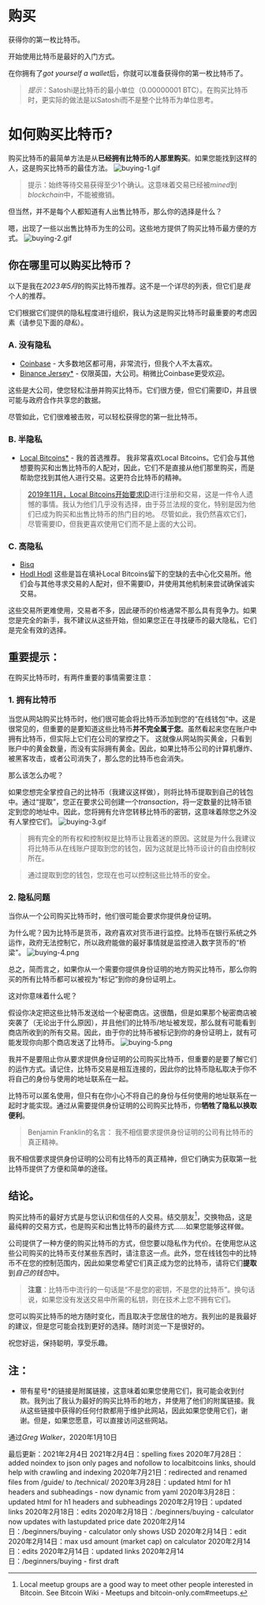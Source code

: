 # 购买
获得你的第一枚比特币。

开始使用比特币是最好的入门方式。

在你拥有了*got yourself a wallet*后，你就可以准备获得你的第一枚比特币了。
>*提示*：Satoshi是比特币的最小单位（0.00000001 BTC）。在购买比特币时，更实际的做法是以Satoshi而不是整个比特币为单位思考。

# 如何购买比特币?
购买比特币的最简单方法是从**已经拥有比特币的人那里购买**。如果您能找到这样的人，这是购买比特币的最佳方法。
![buying-1.gif](img/buying-1%20(1).gif)

>提示：始终等待交易获得至少1个确认。这意味着交易已经被*mined*到*blockchain*中，不能被撤销。

但当然，并不是每个人都知道有人出售比特币，那么你的选择是什么？

嗯，出现了一些以出售比特币为生的公司。这些地方提供了购买比特币最方便的方式。
![buying-2.gif](img/buying-2%20(1).gif)

## 你在哪里可以购买比特币？
以下是我在*2023年5月*的购买比特币推荐。这不是一个详尽的列表，但它们是*我*个人的推荐。

它们根据它们提供的隐私程度进行组织，我认为这是购买比特币时最重要的考虑因素（请参见下面的*隐私*）。

### A. 没有隐私

* [Coinbase](https://learnmeabitcoin.com/visit/coinbase) - 大多数地区都可用，非常流行，但我个人不太喜欢。
* [Binance Jersey*](https://learnmeabitcoin.com/visit/binancejersey)  - 仅限英国，大公司。稍微比Coinbase更受欢迎。

这些是大公司，使您轻松注册并购买比特币。它们很方便，但它们需要ID，并且很可能与政府合作共享您的数据。

尽管如此，它们很难被击败，可以轻松获得您的第一批比特币。

### B. 半隐私
* [Local Bitcoins*](https://learnmeabitcoin.com/visit/localbitcoins)  - 我的首选推荐。
我非常喜欢Local Bitcoins。它们会与其他想要购买和出售比特币的人配对，因此，它们不是直接从他们那里购买，而是帮助您找到其他人进行交易。这更符合比特币的精神。

>[2019年11月，Local Bitcoins开始要求ID](https://localbitcoins.net/blog/aml-features-update/)进行注册和交易，这是一件令人遗憾的事情。我认为他们几乎没有选择，由于芬兰法规的变化，特别是因为他们已成为购买和出售比特币的热门目的地。
尽管如此，我仍然喜欢它们，尽管需要ID，但我更喜欢使用它们而不是上面的大公司。

### C. 高隐私
* [Bisq](https://learnmeabitcoin.com/visit/bisq)
* [Hodl Hodl](https://learnmeabitcoin.com/visit/hodlhodl)
这些是旨在填补Local Bitcoins留下的空缺的去中心化交易所。他们会与其他寻求交易的人配对，但不需要ID，并使用其他机制来尝试确保诚实交易。

这些交易所更难使用，交易者不多，因此硬币的价格通常不那么具有竞争力。如果您是完全的新手，我不建议从这些开始，但如果您正在寻找硬币的最大隐私，它们是完全有效的选择。


## 重要提示：
在购买比特币时，有两件重要的事情需要注意：

### 1. 拥有比特币
当您从网站购买比特币时，他们很可能会将比特币添加到您的“在线钱包”中。这是很常见的，但重要的是要知道这些比特币**并不完全属于您**。虽然看起来您在账户中拥有比特币，但实际上它们在公司的掌控之下。
这就像从网站购买黄金，只看到账户中的黄金数量，而没有实际拥有黄金。因此，如果比特币公司的计算机爆炸、被黑客攻击，或者公司消失了，那么您的比特币也会消失。

那么该怎么办呢？

如果您想完全掌控自己的比特币（我建议这样做），则将比特币提取到自己的钱包中。通过“提取”，您正在要求公司创建一个*transaction*，将一定数量的比特币锁定到您的地址中。因此，您将拥有允许您转移比特币的密钥，这意味着除您之外没有人掌控它们。
![buying-3.gif](img/buying-3%20(1).gif)
>拥有完全的所有权和控制权是比特币让我着迷的原因。这就是为什么我建议将比特币从在线账户提取到您的钱包，因为这就是比特币设计的自由控制权所在。

>通过提取到您的钱包，您现在也可以控制这些比特币的安全。

### 2. 隐私问题

当你从一个公司购买比特币时，他们很可能会要求你提供身份证明。

为什么呢？因为比特币是货币，政府喜欢对货币进行监控。比特币在银行系统之外运作，政府无法控制它，所以政府能做的最好事情就是监控进入数字货币的“桥梁”。
![buying-4.png](img/buying-4%20(1).png)

总之，简而言之，如果你从一个需要你提供身份证明的地方购买比特币，那么你购买的所有比特币都可以被视为“标记”到你的身份证明上。

这对你意味着什么呢？

假设你决定把这些比特币发送给一个秘密商店。这很酷，但是如果那个秘密商店被突袭了（无论出于什么原因），并且他们的比特币/地址被发现，那么就有可能看到商店所收到的所有交易。因此，由于你的比特币被标记到你的身份证明上，就有可能发现你向那个商店发送了比特币。
![buying-5.png](img/buying-5%20(1).png)

我并不是要阻止你从要求提供身份证明的公司购买比特币，但重要的是要了解它们的运作方式。请记住，比特币交易是相互连接的，因此你的比特币隐私取决于你不将自己的身份与使用的地址联系在一起。

比特币可以匿名使用，但只有在你小心不将自己的身份与任何使用的地址联系在一起时才能实现。通过从需要提供身份证明的公司购买比特币，你**牺牲了隐私以换取便利**。

>Benjamin Franklin的名言：
我不相信要求提供身份证明的公司有比特币的真正精神。

我不相信要求提供身份证明的公司有比特币的真正精神，但它们确实为获取第一批比特币提供了方便和简单的途径。

## 结论。
购买比特币的最好方式是与您认识和信任的人交易。结交朋友[^1]，交换物品，这是最纯粹的交易方式，也是购买和出售比特币的最终方式……如果您能够这样做。

公司提供了一种方便的购买比特币的方式，但您要以隐私作为代价。在使用您从这些公司购买的比特币支付某些东西时，请注意这一点。此外，您在线钱包中的比特币不在您的控制范围内，因此如果您希望它们真正成为您的比特币，请将它们**提取**到*自己的钱包*中。

>**注意**：比特币中流行的一句话是“不是您的密钥，不是您的比特币”。换句话说，如果您没有发送交易中所需的私钥，则在技术上您不拥有它们。

您可以购买比特币的地方随时变化，而且取决于您居住的地方。我列出的是我最好的建议，但是您可能会找到更好的选择。随时浏览一下是很好的。

祝您好运，保持聪明，享受乐趣。

## 注：
* 带有星号*的链接是附属链接，这意味着如果您使用它们，我可能会收到付款。我列出了我认为最好的购买比特币的地方，并使用了他们的附属链接。我从这些链接中获得的任何付款都用于维护此网站，因此如果您使用它们，谢谢。但是，如果您愿意，可以直接访问这些网站。


[^1]:Local meetup groups are a good way to meet other people interested in Bitcoin. See Bitcoin Wiki - Meetups and bitcoin-only.com#meetups.

通过*Greg Walker*，2020年1月10日

最后更新：2021年2月4日
2021年2月4日：spelling fixes
2020年7月28日：added noindex to json only pages and nofollow to localbitcoins links, should help with crawling and indexing
2020年7月21日：redirected and renamed files from /guide/ to /technical/
2020年3月28日：updated html for h1 headers and subheadings - now dynamic from yaml
2020年3月28日：updated html for h1 headers and subheadings
2020年2月19日：updated links
2020年2月18日：edits
2020年2月18日：/beginners/buying - calculator now updates with lastupdated price date
2020年2月14日：/beginners/buying - calculator only shows USD
2020年2月14日：edit
2020年2月14日：max usd amount (market cap) on calculator
2020年2月14日：edits
2020年2月14日：updated links
2020年2月14日：/beginners/buying - first draft